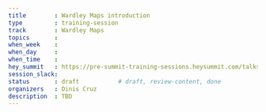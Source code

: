```yaml
---
title        : Wardley Maps introduction
type         : training-session
track        : Wardley Maps
topics       : 
when_week    : 
when_day     : 
when_time    : 
hey_summit   : https://pre-summit-training-sessions.heysummit.com/talks/wardley-maps-introduction-2pm-bst/
session_slack:
status       : draft           # draft, review-content, done
organizers   : Dinis Cruz
description  : TBD
---
```



<!--(add intro)

## WHY

(...)

## What

(...)

## Outcomes

(...)

## References

(...)


## Previous-->
